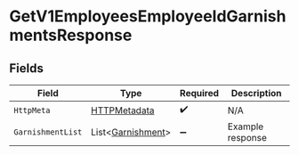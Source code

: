 # GetV1EmployeesEmployeeIdGarnishmentsResponse


## Fields

| Field                                                       | Type                                                        | Required                                                    | Description                                                 |
| ----------------------------------------------------------- | ----------------------------------------------------------- | ----------------------------------------------------------- | ----------------------------------------------------------- |
| `HttpMeta`                                                  | [HTTPMetadata](../../Models/Components/HTTPMetadata.md)     | :heavy_check_mark:                                          | N/A                                                         |
| `GarnishmentList`                                           | List<[Garnishment](../../Models/Components/Garnishment.md)> | :heavy_minus_sign:                                          | Example response                                            |